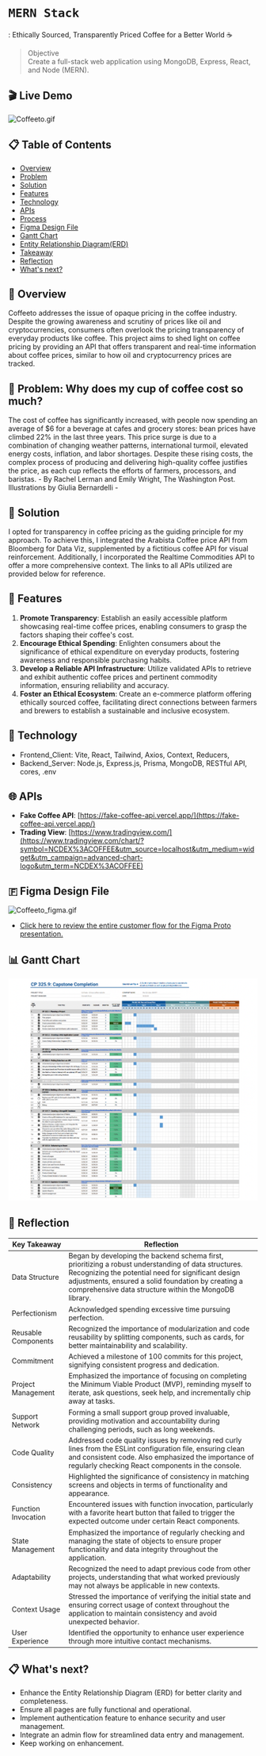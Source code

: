 # `MERN Stack`

: Ethically Sourced, Transparently Priced Coffee for a Better World ☕

> Objective  
> Create a full-stack web application using MongoDB, Express, React, and Node (MERN).

## 🎬 Live Demo

<img alt='Coffeeto.gif' src="/assets/coffeeto.gif">

## 📋 Table of Contents

- [Overview](#-overview)
- [Problem](#-problem-why-does-my-cup-of-coffee-cost-so-much)
- [Solution](#-solution)
- [Features](#-features)
- [Technology](#-technology)
- [APIs](#-apis)
- [Process](#-process-tbu)
- [Figma Design File](#-figma-design-file)
- [Gantt Chart](#-gantt-chart)
- [Entity Relationship Diagram(ERD)](#-entity-relationship-diagram-erd-tbu)
- [Takeaway](#-takeaway-tbu)
- [Reflection](#-reflection)
- [What's next?](#-whats-next)

## 🧭 Overview

Coffeeto addresses the issue of opaque pricing in the coffee industry. Despite the growing awareness and scrutiny of prices like oil and cryptocurrencies, consumers often overlook the pricing transparency of everyday products like coffee. This project aims to shed light on coffee pricing by providing an API that offers transparent and real-time information about coffee prices, similar to how oil and cryptocurrency prices are tracked.

## 🚩 Problem: Why does my cup of coffee cost so much?

The cost of coffee has significantly increased, with people now spending an average of $6 for a beverage at cafes and grocery stores: bean prices have climbed 22% in the last three years. This price surge is due to a combination of changing weather patterns, international turmoil, elevated energy costs, inflation, and labor shortages. Despite these rising costs, the complex process of producing and delivering high-quality coffee justifies the price, as each cup reflects the efforts of farmers, processors, and baristas. - By Rachel Lerman and Emily Wright, The Washington Post. Illustrations by Giulia Bernardelli -

## 🍪 Solution

I opted for transparency in coffee pricing as the guiding principle for my approach. To achieve this, I integrated the Arabista Coffee price API from Bloomberg for Data Viz, supplemented by a fictitious coffee API for visual reinforcement. Additionally, I incorporated the Realtime Commodities API to offer a more comprehensive context. The links to all APIs utilized are provided below for reference.

## 🎯 Features

1. **Promote Transparency**: Establish an easily accessible platform showcasing real-time coffee prices, enabling consumers to grasp the factors shaping their coffee's cost.
2. **Encourage Ethical Spending**: Enlighten consumers about the significance of ethical expenditure on everyday products, fostering awareness and responsible purchasing habits.
3. **Develop a Reliable API Infrastructure**: Utilize validated APIs to retrieve and exhibit authentic coffee prices and pertinent commodity information, ensuring reliability and accuracy.
4. **Foster an Ethical Ecosystem**: Create an e-commerce platform offering ethically sourced coffee, facilitating direct connections between farmers and brewers to establish a sustainable and inclusive ecosystem.

## 🚀 Technology

- Frontend_Client: Vite, React, Tailwind, Axios, Context, Reducers,
- Backend_Server: Node.js, Express.js, Prisma, MongoDB, RESTful API, cores, .env

## 🌐 APIs

- **Fake Coffee API**: [https://fake-coffee-api.vercel.app/](https://fake-coffee-api.vercel.app/)
- **Trading View**: [https://www.tradingview.com/](https://www.tradingview.com/chart/?symbol=NCDEX%3ACOFFEE&utm_source=localhost&utm_medium=widget&utm_campaign=advanced-chart-logo&utm_term=NCDEX%3ACOFFEE)

## 🇫 Figma Design File

<img alt='Coffeeto_figma.gif' src="/assets/Coffeeto_figma.gif">

- [Click here to review the entire customer flow for the Figma Proto presentation.](https://www.figma.com/proto/IjceSS9JCBiT4Cjb99g9oh/Per-Scholar-Mock-Up?page-id=326%3A2485&node-id=345-30575&viewport=-2875%2C2730%2C0.13&t=VLU7e92xOOL8e8Da-1&scaling=min-zoom&starting-point-node-id=345%3A30575)

## 📊 Gantt Chart

<img alt='Gantt' src="/assets/Gantt.png">

## 🔎 Reflection

| Key Takeaway        | Reflection                                                                                                                                                                                                                                                                 |
| ------------------- | -------------------------------------------------------------------------------------------------------------------------------------------------------------------------------------------------------------------------------------------------------------------------- |
| Data Structure      | Began by developing the backend schema first, prioritizing a robust understanding of data structures. Recognizing the potential need for significant design adjustments, ensured a solid foundation by creating a comprehensive data structure within the MongoDB library. |
| Perfectionism       | Acknowledged spending excessive time pursuing perfection.                                                                                                                                                                                                                  |
| Reusable Components | Recognized the importance of modularization and code reusability by splitting components, such as cards, for better maintainability and scalability.                                                                                                                       |
| Commitment          | Achieved a milestone of 100 commits for this project, signifying consistent progress and dedication.                                                                                                                                                                       |
| Project Management  | Emphasized the importance of focusing on completing the Minimum Viable Product (MVP), reminding myself to iterate, ask questions, seek help, and incrementally chip away at tasks.                                                                                         |
| Support Network     | Forming a small support group proved invaluable, providing motivation and accountability during challenging periods, such as long weekends.                                                                                                                                |
| Code Quality        | Addressed code quality issues by removing red curly lines from the ESLint configuration file, ensuring clean and consistent code. Also emphasized the importance of regularly checking React components in the console.                                                    |
| Consistency         | Highlighted the significance of consistency in matching screens and objects in terms of functionality and appearance.                                                                                                                                                      |
| Function Invocation | Encountered issues with function invocation, particularly with a favorite heart button that failed to trigger the expected outcome under certain React components.                                                                                                         |
| State Management    | Emphasized the importance of regularly checking and managing the state of objects to ensure proper functionality and data integrity throughout the application.                                                                                                            |
| Adaptability        | Recognized the need to adapt previous code from other projects, understanding that what worked previously may not always be applicable in new contexts.                                                                                                                    |
| Context Usage       | Stressed the importance of verifying the initial state and ensuring correct usage of context throughout the application to maintain consistency and avoid unexpected behavior.                                                                                             |
| User Experience     | Identified the opportunity to enhance user experience through more intuitive contact mechanisms.                                                                                                                                                                           |

## 📋 What's next?

- Enhance the Entity Relationship Diagram (ERD) for better clarity and completeness.
- Ensure all pages are fully functional and operational.
- Implement authentication feature to enhance security and user management.
- Integrate an admin flow for streamlined data entry and management.
- Keep working on enhancement.
